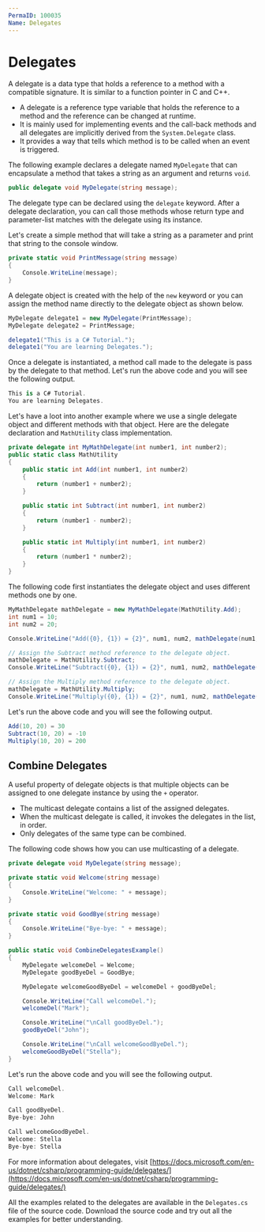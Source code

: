 ```yaml
---
PermaID: 100035
Name: Delegates
---
```


# Delegates

A delegate is a data type that holds a reference to a method with a compatible signature. It is similar to a function pointer in C and C++.

 - A delegate is a reference type variable that holds the reference to a method and the reference can be changed at runtime.
 - It is mainly used for implementing events and the call-back methods and all delegates are implicitly derived from the `System.Delegate` class.
 - It provides a way that tells which method is to be called when an event is triggered.

The following example declares a delegate named `MyDelegate` that can encapsulate a method that takes a string as an argument and returns `void`.

```csharp
public delegate void MyDelegate(string message);
```

The delegate type can be declared using the `delegate` keyword. After a delegate declaration, you can call those methods whose return type and parameter-list matches with the delegate using its instance.

Let's create a simple method that will take a string as a parameter and print that string to the console window.

```csharp
private static void PrintMessage(string message)
{
    Console.WriteLine(message);
}
```

A delegate object is created with the help of the `new` keyword or you can assign the method name directly to the delegate object as shown below. 

```csharp
MyDelegate delegate1 = new MyDelegate(PrintMessage);
MyDelegate delegate2 = PrintMessage;

delegate1("This is a C# Tutorial.");
delegate1("You are learning Delegates.");
```

Once a delegate is instantiated, a method call made to the delegate is pass by the delegate to that method. Let's run the above code and you will see the following output.

```csharp
This is a C# Tutorial.
You are learning Delegates.
```

Let's have a loot into another example where we use a single delegate object and different methods with that object. Here are the delegate declaration and `MathUtility` class implementation.

```csharp
private delegate int MyMathDelegate(int number1, int number2);
public static class MathUtility
{
    public static int Add(int number1, int number2)
    {
        return (number1 + number2);
    }

    public static int Subtract(int number1, int number2)
    {
        return (number1 - number2);
    }

    public static int Multiply(int number1, int number2)
    {
        return (number1 * number2);
    }
}
```

The following code first instantiates the delegate object and uses different methods one by one.

```csharp
MyMathDelegate mathDelegate = new MyMathDelegate(MathUtility.Add);
int num1 = 10;
int num2 = 20;

Console.WriteLine("Add({0}, {1}) = {2}", num1, num2, mathDelegate(num1, num2));

// Assign the Subtract method reference to the delegate object.
mathDelegate = MathUtility.Subtract;
Console.WriteLine("Subtract({0}, {1}) = {2}", num1, num2, mathDelegate(num1, num2));

// Assign the Multiply method reference to the delegate object.
mathDelegate = MathUtility.Multiply;
Console.WriteLine("Multiply({0}, {1}) = {2}", num1, num2, mathDelegate(num1, num2));
```

Let's run the above code and you will see the following output.

```csharp
Add(10, 20) = 30
Subtract(10, 20) = -10
Multiply(10, 20) = 200
```

## Combine Delegates

A useful property of delegate objects is that multiple objects can be assigned to one delegate instance by using the `+` operator. 

 - The multicast delegate contains a list of the assigned delegates. 
 - When the multicast delegate is called, it invokes the delegates in the list, in order. 
 - Only delegates of the same type can be combined.

The following code shows how you can use multicasting of a delegate.

```csharp
private delegate void MyDelegate(string message);

private static void Welcome(string message)
{
    Console.WriteLine("Welcome: " + message);
}

private static void GoodBye(string message)
{
    Console.WriteLine("Bye-bye: " + message);
}

public static void CombineDelegatesExample()
{
    MyDelegate welcomeDel = Welcome;
    MyDelegate goodByeDel = GoodBye;

    MyDelegate welcomeGoodByeDel = welcomeDel + goodByeDel;

    Console.WriteLine("Call welcomeDel.");
    welcomeDel("Mark");

    Console.WriteLine("\nCall goodByeDel.");
    goodByeDel("John");

    Console.WriteLine("\nCall welcomeGoodByeDel.");
    welcomeGoodByeDel("Stella");
}
```

Let's run the above code and you will see the following output.

```csharp
Call welcomeDel.
Welcome: Mark

Call goodByeDel.
Bye-bye: John

Call welcomeGoodByeDel.
Welcome: Stella
Bye-bye: Stella
```

For more information about delegates, visit [https://docs.microsoft.com/en-us/dotnet/csharp/programming-guide/delegates/](https://docs.microsoft.com/en-us/dotnet/csharp/programming-guide/delegates/)

All the examples related to the delegates are available in the `Delegates.cs` file of the source code. Download the source code and try out all the examples for better understanding.
